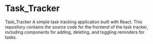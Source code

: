 # Task_Tracker
Task_Tracker  A simple task tracking application built with React. This repository contains the source code for the frontend of the task tracker, including components for adding, deleting, and toggling reminders for tasks.

